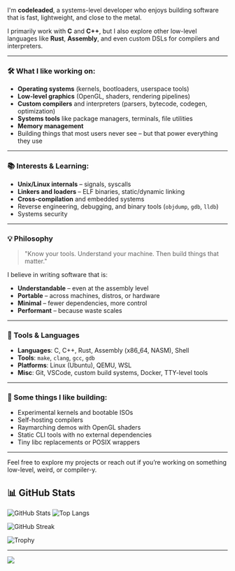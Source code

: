 I'm **codeleaded**,
a systems-level developer who enjoys building software that is fast, lightweight, and close to the metal.

I primarily work with **C** and **C++**, but I also explore other low-level languages like **Rust**, **Assembly**, and even custom DSLs for compilers and interpreters.

---

### 🛠️ What I like working on:

- **Operating systems** (kernels, bootloaders, userspace tools)
- **Low-level graphics** (OpenGL, shaders, rendering pipelines)
- **Custom compilers** and interpreters (parsers, bytecode, codegen, optimization)
- **Systems tools** like package managers, terminals, file utilities
- **Memory management**
- Building things that most users never see – but that power everything they use

---

### 📚 Interests & Learning:

- **Unix/Linux internals** – signals, syscalls
- **Linkers and loaders** – ELF binaries, static/dynamic linking
- **Cross-compilation** and embedded systems
- Reverse engineering, debugging, and binary tools (`objdump`, `gdb`, `lldb`)
- Systems security

---

### 💡 Philosophy

> "Know your tools. Understand your machine. Then build things that matter."

I believe in writing software that is:
- **Understandable** – even at the assembly level
- **Portable** – across machines, distros, or hardware
- **Minimal** – fewer dependencies, more control
- **Performant** – because waste scales

---

### 🧰 Tools & Languages

- **Languages**: C, C++, Rust, Assembly (x86_64, NASM), Shell
- **Tools**: `make`, `clang`, `gcc`, `gdb`
- **Platforms**: Linux (Ubuntu), QEMU, WSL
- **Misc**: Git, VSCode, custom build systems, Docker, TTY-level tools

---

### 🔧 Some things I like building:
- Experimental kernels and bootable ISOs
- Self-hosting compilers
- Raymarching demos with OpenGL shaders
- Static CLI tools with no external dependencies
- Tiny libc replacements or POSIX wrappers

---

Feel free to explore my projects or reach out if you’re working on something low-level, weird, or compiler-y.

## 📊 GitHub Stats

![GitHub Stats](https://github-readme-stats.vercel.app/api?username=codeleaded&show_icons=true&theme=radical)
![Top Langs](https://github-readme-stats.vercel.app/api/top-langs/?username=codeleaded&layout=compact)

![GitHub Streak](https://github-readme-streak-stats.herokuapp.com/?user=codeleaded&theme=radical)

![Trophy](https://github-profile-trophy.vercel.app/?username=codeleaded)

---

![](https://komarev.com/ghpvc/?username=codeleaded&color=blue)
